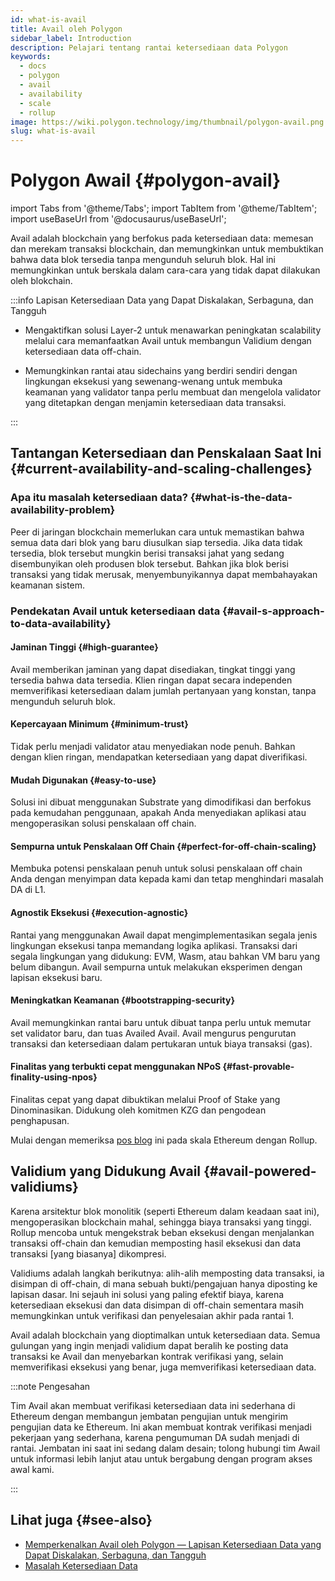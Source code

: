 ```yaml
---
id: what-is-avail
title: Avail oleh Polygon
sidebar_label: Introduction
description: Pelajari tentang rantai ketersediaan data Polygon
keywords:
  - docs
  - polygon
  - avail
  - availability
  - scale
  - rollup
image: https://wiki.polygon.technology/img/thumbnail/polygon-avail.png
slug: what-is-avail
---
```


# Polygon Awail {#polygon-avail}

import Tabs from '@theme/Tabs';
import TabItem from '@theme/TabItem';
import useBaseUrl from '@docusaurus/useBaseUrl';

Avail adalah blockchain yang berfokus pada ketersediaan data: memesan dan merekam transaksi blockchain, dan memungkinkan untuk membuktikan bahwa data blok tersedia tanpa mengunduh seluruh blok. Hal ini memungkinkan untuk berskala dalam cara-cara yang tidak dapat dilakukan oleh blokchain.

:::info Lapisan Ketersediaan Data yang Dapat Diskalakan, Serbaguna, dan Tangguh

* Mengaktifkan solusi Layer-2 untuk menawarkan peningkatan scalability melalui cara memanfaatkan Avail untuk membangun Validium dengan ketersediaan data off-chain.

* Memungkinkan rantai atau sidechains yang berdiri sendiri dengan lingkungan eksekusi yang sewenang-wenang untuk membuka keamanan yang validator tanpa perlu membuat dan mengelola validator yang ditetapkan dengan menjamin ketersediaan data transaksi.

:::

## Tantangan Ketersediaan dan Penskalaan Saat Ini {#current-availability-and-scaling-challenges}

### Apa itu masalah ketersediaan data? {#what-is-the-data-availability-problem}

Peer di jaringan blockchain memerlukan cara untuk memastikan bahwa semua data dari blok yang baru diusulkan
siap tersedia. Jika data tidak tersedia, blok tersebut mungkin berisi transaksi jahat
yang sedang disembunyikan oleh produsen blok tersebut. Bahkan jika blok berisi transaksi yang tidak merusak,
menyembunyikannya dapat membahayakan keamanan sistem.

### Pendekatan Avail untuk ketersediaan data {#avail-s-approach-to-data-availability}

#### Jaminan Tinggi {#high-guarantee}

Avail memberikan jaminan yang dapat disediakan, tingkat tinggi yang tersedia bahwa data tersedia. Klien ringan dapat secara independen memverifikasi ketersediaan dalam jumlah pertanyaan yang konstan, tanpa mengunduh seluruh blok.

#### Kepercayaan Minimum {#minimum-trust}

Tidak perlu menjadi validator atau menyediakan node penuh. Bahkan dengan klien ringan, mendapatkan ketersediaan yang dapat diverifikasi.

#### Mudah Digunakan {#easy-to-use}

Solusi ini dibuat menggunakan Substrate yang dimodifikasi dan berfokus pada kemudahan penggunaan, apakah Anda menyediakan aplikasi atau
mengoperasikan solusi penskalaan off chain.

#### Sempurna untuk Penskalaan Off Chain {#perfect-for-off-chain-scaling}

Membuka potensi penskalaan penuh untuk solusi penskalaan off chain Anda dengan menyimpan data kepada kami dan
tetap menghindari masalah DA di L1.

#### Agnostik Eksekusi {#execution-agnostic}

Rantai yang menggunakan Awail dapat mengimplementasikan segala jenis lingkungan eksekusi tanpa memandang logika aplikasi. Transaksi dari segala lingkungan yang didukung: EVM, Wasm, atau bahkan VM baru yang belum dibangun. Avail sempurna untuk melakukan eksperimen dengan lapisan eksekusi baru.

#### Meningkatkan Keamanan {#bootstrapping-security}

Avail memungkinkan rantai baru untuk dibuat tanpa perlu untuk memutar set validator baru, dan tuas Availed Avail. Avail mengurus pengurutan transaksi dan ketersediaan dalam pertukaran untuk biaya transaksi (gas).

#### Finalitas yang terbukti cepat menggunakan NPoS {#fast-provable-finality-using-npos}

Finalitas cepat yang dapat dibuktikan melalui Proof of Stake yang Dinominasikan. Didukung oleh komitmen
KZG dan pengodean penghapusan.

Mulai dengan memeriksa [pos blog](https://blog.polygon.technology/polygon-research-ethereum-scaling-with-rollups-8a2c221bf644/) ini pada skala Ethereum dengan Rollup.

## Validium yang Didukung Avail {#avail-powered-validiums}

Karena arsitektur blok monolitik (seperti Ethereum dalam keadaan saat ini), mengoperasikan blockchain mahal, sehingga biaya transaksi yang tinggi. Rollup mencoba untuk mengekstrak beban eksekusi dengan menjalankan transaksi off-chain dan kemudian memposting hasil eksekusi dan data transaksi [yang biasanya] dikompresi.

Validiums adalah langkah berikutnya: alih-alih memposting data transaksi, ia disimpan di off-chain, di mana sebuah bukti/pengajuan hanya diposting ke lapisan dasar. Ini sejauh ini solusi yang paling efektif biaya, karena ketersediaan eksekusi dan data disimpan di off-chain sementara masih memungkinkan untuk verifikasi dan penyelesaian akhir pada rantai 1.

Avail adalah blockchain yang dioptimalkan untuk ketersediaan data. Semua gulungan yang ingin menjadi validium dapat beralih ke posting data transaksi ke Avail dan menyebarkan kontrak verifikasi yang, selain memverifikasi eksekusi yang benar, juga memverifikasi ketersediaan data.

:::note Pengesahan

Tim Avail akan membuat verifikasi ketersediaan data ini sederhana di Ethereum dengan membangun jembatan pengujian untuk mengirim pengujian data ke Ethereum. Ini akan membuat kontrak verifikasi menjadi pekerjaan yang sederhana, karena pengumuman DA sudah menjadi di rantai. Jembatan ini saat ini sedang dalam desain; tolong hubungi tim Awail untuk informasi lebih lanjut atau untuk bergabung dengan program akses awal kami.

:::

## Lihat juga {#see-also}

* [Memperkenalkan Avail oleh Polygon — Lapisan Ketersediaan Data yang Dapat Diskalakan, Serbaguna, dan Tangguh](https://polygontech.medium.com/introducing-avail-by-polygon-a-robust-general-purpose-scalable-data-availability-layer-98bc9814c048)
* [Masalah Ketersediaan Data](https://blog.polygon.technology/the-data-availability-problem-6b74b619ffcc/)
